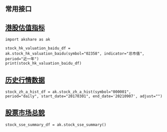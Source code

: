 ## 常用接口

## [港股估值指标](https://www.akshare.xyz/data/stock/stock.html#id256)

```
import akshare as ak

stock_hk_valuation_baidu_df = ak.stock_hk_valuation_baidu(symbol="02358", indicator="总市值", period="近一年")
print(stock_hk_valuation_baidu_df)
```

## [历史行情数据](https://www.akshare.xyz/data/stock/stock.html#id20)

```
stock_zh_a_hist_df = ak.stock_zh_a_hist(symbol="000001", period="daily", start_date="20170301", end_date='20210907', adjust="")
```

## [股票市场总貌](https://www.akshare.xyz/data/stock/stock.html#id1)

```
stock_sse_summary_df = ak.stock_sse_summary()
```